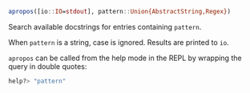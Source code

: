 ```julia
apropos([io::IO=stdout], pattern::Union{AbstractString,Regex})
```

Search available docstrings for entries containing `pattern`.

When `pattern` is a string, case is ignored. Results are printed to `io`.

`apropos` can be called from the help mode in the REPL by wrapping the query in double quotes:

```julia
help?> "pattern"
```

